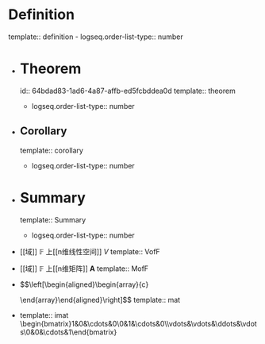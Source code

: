 # Definition
template:: definition
	- logseq.order-list-type:: number
- # Theorem
  id:: 64bdad83-1ad6-4a87-affb-ed5fcbddea0d
  template:: theorem
	- logseq.order-list-type:: number
- ## Corollary
  template:: corollary
	- logseq.order-list-type:: number
- # Summary
  template:: Summary
	- logseq.order-list-type:: number
- [[域]] $\mathbb{F}$ 上[[n维线性空间]] $V$
  template:: VofF
- [[域]] $\mathbb{F}$ 上[[n维矩阵]] $\boldsymbol{A}$
  template:: MofF
- $$\left[\begin{aligned}\begin{array}{c}
  
  \end{array}\end{aligned}\right]$$
  template:: mat
- template:: imat
  \begin{bmatrix}1&0&\cdots&0\\0&1&\cdots&0\\\vdots&\vdots&\ddots&\vdots\\0&0&\cdots&1\end{bmatrix}